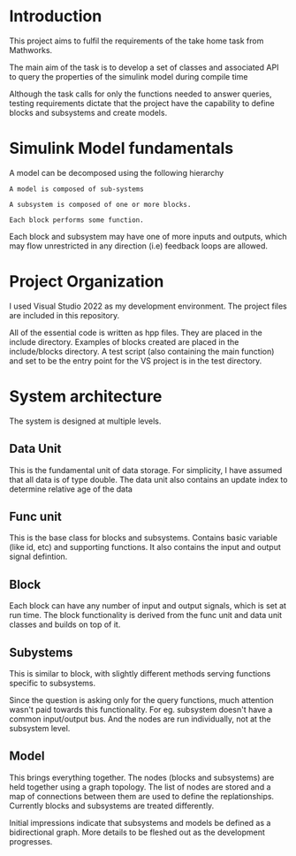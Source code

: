 # Introduction

This project aims to fulfil the requirements of the take home task from Mathworks. 

The main aim of the task is to develop a set of classes and associated API to query the properties of the simulink model during compile time

Although the task calls for only the functions needed to answer queries, testing requirements dictate that the project have the capability to define blocks and subsystems and create models.
# Simulink Model fundamentals

A model can be decomposed using the following hierarchy

~~~
A model is composed of sub-systems

A subsystem is composed of one or more blocks.

Each block performs some function.
~~~

Each block and subsystem may have one of more inputs and outputs, which may flow unrestricted in any direction (i.e) feedback loops are allowed. 

# Project Organization

I used Visual Studio 2022 as my development environment. The project files are included in this repository. 

All of the essential code is written as hpp files. They are placed in the include directory. Examples of blocks created are placed in the include/blocks directory. A test script (also containing the main function) and set to be the entry point for the VS project is in the test directory.
# System architecture

The system is designed at multiple levels.

## Data Unit
This is the fundamental unit of data storage. For simplicity, I have assumed that all data is of type double. The data unit also contains an update index to determine relative age of the data

## Func unit
This is the base class for blocks and subsystems. Contains basic variable (like id, etc) and supporting functions. It also contains the input and output signal defintion.

## Block

Each block can have any number of input and output signals, which is set at run time. The block functionality is derived from the func unit and data unit classes and builds on top of it. 

## Subystems

This is similar to block, with slightly different methods serving functions specific to subsystems.

Since the question is asking only for the query functions, much attention wasn't paid towards this functionality. For eg. subsystem doesn't have a common input/output bus. And the nodes are run individually, not at the subsystem level.

## Model
 This brings everything together. The nodes (blocks and subsystems) are held together using a graph topology. The list of nodes are stored and a map of connections between them are used to define the replationships. Currently blocks and subsystems are treated differently. 

Initial impressions indicate that subsystems and models be defined as a bidirectional graph. More details to be fleshed out as the development progresses.

